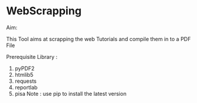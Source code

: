 WebScrapping
============
Aim:

  This Tool aims at scrapping the web Tutorials and compile them in to a PDF File 

Prerequisite Library : 
  1. pyPDF2
  2. htmlib5
  3. requests
  4. reportlab
  5. pisa
  Note : use pip to install the latest version
